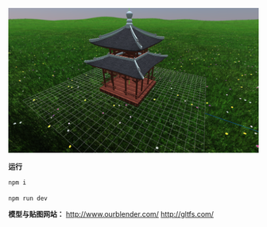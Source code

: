 
![预览](./preview.png)

**运行**

```shell
npm i

npm run dev
```

**模型与贴图网站：**
http://www.ourblender.com/
http://gltfs.com/
